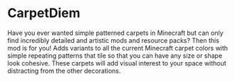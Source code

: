 # CarpetDiem
Have you ever wanted simple patterned carpets in Minecraft but can only find incredibly detailed and artistic mods and resource packs? Then this mod is for you! Adds variants to all the current Minecraft carpet colors with simple repeating patterns that tile so that you can have any size or shape look cohesive. These carpets will add visual interest to your space without distracting from the other decorations. 

